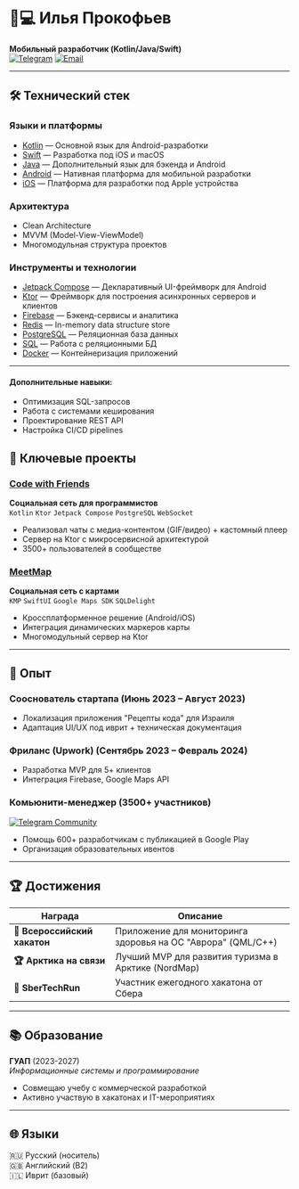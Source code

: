 # 👨💻 Илья Прокофьев 
**Мобильный разработчик (Kotlin/Java/Swift)**  
[![Telegram](https://img.shields.io/badge/Telegram-ilya_Prokofev-%232CA5E0?logo=telegram)](https://t.me/ilya_Prokofev)
[![Email](https://img.shields.io/badge/Email-ilaprokofev14@gmail.com-%23EA4335?logo=gmail)](mailto:ilaprokofev14@gmail.com)

---

## 🛠 Технический стек

### **Языки и платформы**
- [Kotlin](https://kotlinlang.org/) — Основной язык для Android-разработки
- [Swift](https://www.swift.org/) — Разработка под iOS и macOS
- [Java](https://www.java.com/) — Дополнительный язык для бэкенда и Android
- [Android](https://developer.android.com/) — Нативная платформа для мобильной разработки
- [iOS](https://developer.apple.com/ios/) — Платформа для разработки под Apple устройства

### **Архитектура**
- Clean Architecture
- MVVM (Model-View-ViewModel)
- Многомодульная структура проектов

### **Инструменты и технологии**
- [Jetpack Compose](https://developer.android.com/jetpack/compose) — Декларативный UI-фреймворк для Android
- [Ktor](https://ktor.io/) — Фреймворк для построения асинхронных серверов и клиентов
- [Firebase](https://firebase.google.com/) — Бэкенд-сервисы и аналитика
- [Redis](https://redis.io/) — In-memory data structure store
- [PostgreSQL](https://www.postgresql.org/) — Реляционная база данных
- [SQL](https://en.wikipedia.org/wiki/SQL) — Работа с реляционными БД
- [Docker](https://www.docker.com/) — Контейнеризация приложений

---

#### Дополнительные навыки:
- Оптимизация SQL-запросов
- Работа с системами кеширования
- Проектирование REST API
- Настройка CI/CD pipelines

## 🚀 Ключевые проекты

### [Code with Friends](https://github.com/ILYAPROKOFEV101/Code-with-Friends) 
**Социальная сеть для программистов**  
`Kotlin` `Ktor` `Jetpack Compose` `PostgreSQL` `WebSocket`
- Реализовал чаты с медиа-контентом (GIF/видео) + кастомный плеер
- Сервер на Ktor с микросервисной архитектурой
- 3500+ пользователей в сообществе

### [MeetMap](https://github.com/ILYAPROKOFEV101/MeetMapKMP) 
**Социальная сеть с картами**  
`KMP` `SwiftUI` `Google Maps SDK` `SQLDelight`
- Кроссплатформенное решение (Android/iOS)
- Интеграция динамических маркеров карты
- Многомодульный сервер на Ktor

---

## 💼 Опыт

### **Сооснователь стартапа** (Июнь 2023 – Август 2023)
- Локализация приложения "Рецепты кода" для Израиля
- Адаптация UI/UX под иврит + техническая документация

### **Фриланс (Upwork)** (Сентябрь 2023 – Февраль 2024)
- Разработка MVP для 5+ клиентов
- Интеграция Firebase, Google Maps API

### **Комьюнити-менеджер** (3500+ участников)
[![Telegram Community](https://img.shields.io/badge/Сообщество-Тестировщики_Google_Play-%232CA5E0)](https://t.me/testimgoogleplay)
- Помощь 600+ разработчикам с публикацией в Google Play
- Организация образовательных ивентов

---

## 🏆 Достижения
| Награда | Описание |
|---------|----------|
| **🥇 Всероссийский хакатон** | Приложение для мониторинга здоровья на ОС "Аврора" (QML/C++) |
| **🏆 Арктика на связи** | Лучший MVP для развития туризма в Арктике (NordMap) |
| **🚀 SberTechRun** | Участник ежегодного хакатона от Сбера |

---

## 📚 Образование
**ГУАП** (2023-2027)  
*Информационные системы и программирование*  
- Совмещаю учебу с коммерческой разработкой
- Активно участвую в хакатонах и IT-мероприятиях

---

## 🌐 Языки
🇷🇺 Русский (носитель)  
🇬🇧 Английский (B2)  
🇮🇱 Иврит (базовый)
